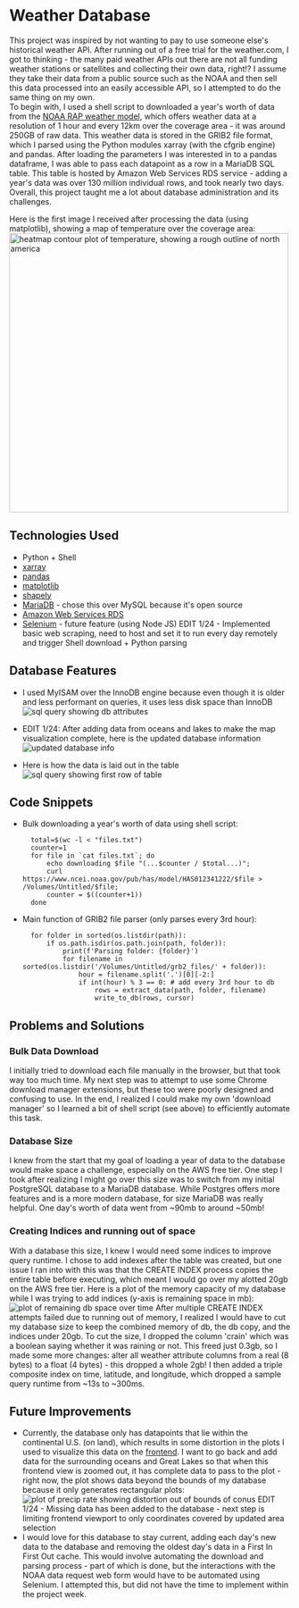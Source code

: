 # Weather Database

This project was inspired by not wanting to pay to use someone else's historical weather API. After running out of a free trial for the weather.com, I got to thinking - the many paid weather APIs out there are not all funding weather stations or satellites and collecting their own data, right!? I assume they take their data from a public source such as the NOAA and then sell this data processed into an easily accessible API, so I attempted to do the same thing on my own.
<br/>To begin with, I used a shell script to downloaded a year's worth of data from the [NOAA RAP weather model](https://www.ncei.noaa.gov/products/weather-climate-models/rapid-refresh-update), which offers weather data at a resolution of 1 hour and every 12km over the coverage area - it was around 250GB of raw data. This weather data is stored in the GRIB2 file format, which I parsed using the Python modules xarray (with the cfgrib engine) and pandas. After loading the parameters I was interested in to a pandas dataframe, I was able to pass each datapoint as a row in a MariaDB SQL table. This table is hosted by Amazon Web Services RDS service - adding a year's data was over 130 million individual rows, and took nearly two days. Overall, this project taught me a lot about database administration and its challenges. 

Here is the first image I received after processing the data (using matplotlib), showing a map of temperature over the coverage area:
<img src="https://i.imgur.com/j5y0S6L.png" alt="heatmap contour plot of temperature, showing a rough outline of north america" width="500"/>

## Technologies Used

- Python + Shell
- [xarray](https://docs.xarray.dev/en/stable/)
- [pandas](https://pandas.pydata.org/about/index.html)
- [matplotlib](https://matplotlib.org/)
- [shapely](https://shapely.readthedocs.io/en/stable/manual.html)
- [MariaDB](https://mariadb.org/about/) - chose this over MySQL because it's open source
- [Amazon Web Services RDS](https://aws.amazon.com/rds/features/)
- [Selenium](https://www.selenium.dev/documentation/) - future feature (using Node JS) EDIT 1/24 - Implemented basic web scraping, need to host and set it to run every day remotely and trigger Shell download + Python parsing

## Database Features
- I used MyISAM over the InnoDB engine because even though it is older and less performant on queries, it uses less disk space than InnoDB
![sql query showing db attributes](https://i.imgur.com/581rZy7.png)

- EDIT 1/24: After adding data from oceans and lakes to make the map visualization complete, here is the updated database information
![updated database info](https://i.imgur.com/8sccC4Y.png)

- Here is how the data is laid out in the table
![sql query showing first row of table](https://i.imgur.com/WRUglTB.png)

## Code Snippets

- Bulk downloading a year's worth of data using shell script:

        total=$(wc -l < "files.txt")
        counter=1
        for file in `cat files.txt`; do
            echo downloading $file "(...$counter / $total...)";
            curl https://www.ncei.noaa.gov/pub/has/model/HAS012341222/$file > /Volumes/Untitled/$file;
            counter = $((counter+1))
        done
        
- Main function of GRIB2 file parser (only parses every 3rd hour):

        for folder in sorted(os.listdir(path)):
            if os.path.isdir(os.path.join(path, folder)):
                print(f'Parsing folder: {folder}')
                for filename in sorted(os.listdir('/Volumes/Untitled/grb2_files/' + folder)):
                    hour = filename.split('.')[0][-2:]
                    if int(hour) % 3 == 0: # add every 3rd hour to db
                        rows = extract_data(path, folder, filename)
                        write_to_db(rows, cursor)

## Problems and Solutions

### Bulk Data Download
I initially tried to download each file manually in the browser, but that took way too much time. My next step was to attempt to use some Chrome download manager extensions, but these too were poorly designed and confusing to use. In the end, I realized I could make my own 'download manager' so I learned a bit of shell script (see above) to efficiently automate this task.

### Database Size
I knew from the start that my goal of loading a year of data to the database would make space a challenge, especially on the AWS free tier. One step I took after realizing I might go over this size was to switch from my initial PostgreSQL database to a MariaDB database. While Postgres offers more features and is a more modern database, for size MariaDB was really helpful. One day's worth of data went from ~90mb to around ~50mb!

### Creating Indices and running out of space
With a database this size, I knew I would need some indices to improve query runtime. I chose to add indexes after the table was created, but one issue I ran into with this was that the CREATE INDEX process copies the entire table before executing, which meant I would go over my alotted 20gb on the AWS free tier. Here is a plot of the memory capacity of my database while I was trying to add indices (y-axis is remaining space in mb):
![plot of remaining db space over time](https://i.imgur.com/WyM4aJE.png)
After multiple CREATE INDEX attempts failed due to running out of memory, I realized I would have to cut my database size to keep the combined memory of db, the db copy, and the indices under 20gb. To cut the size, I dropped the column 'crain' which was a boolean saying whether it was raining or not. This freed just 0.3gb, so I made some more changes: alter all weather attribute columns from a real (8 bytes) to a float (4 bytes) - this dropped a whole 2gb! I then added a triple composite index on time, latitude, and longitude, which dropped a sample query runtime from ~13s to ~300ms. 

## Future Improvements
- Currently, the database only has datapoints that lie within the continental U.S. (on land), which results in some distortion in the plots I used to visualize this data on the [frontend](https://github.com/esaltzm/skyscan-frontend/). I want to go back and add data for the surrounding oceans and Great Lakes so that when this frontend view is zoomed out, it has complete data to pass to the plot - right now, the plot shows data beyond the bounds of my database because it only generates rectangular plots: 
![plot of precip rate showing distortion out of bounds of conus](https://i.imgur.com/54JiYaG.png)
EDIT 1/24 - Missing data has been added to the database - next step is limiting frontend viewport to only coordinates covered by updated area selection
- I would love for this database to stay current, adding each day's new data to the database and removing the oldest day's data in a First In First Out cache. This would involve automating the download and parsing process - part of which is done, but the interactions with the NOAA data request web form would have to be automated using Selenium. I attempted this, but did not have the time to implement within the project week.

